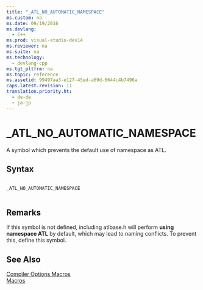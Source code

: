 ```yaml
---
title: "_ATL_NO_AUTOMATIC_NAMESPACE"
ms.custom: na
ms.date: 09/19/2016
ms.devlang: 
  - C++
ms.prod: visual-studio-dev14
ms.reviewer: na
ms.suite: na
ms.technology: 
  - devlang-cpp
ms.tgt_pltfrm: na
ms.topic: reference
ms.assetid: 99497aa3-e127-45ed-a69d-6644c4b7496a
caps.latest.revision: 11
translation.priority.ht: 
  - de-de
  - ja-jp
---
```

# _ATL_NO_AUTOMATIC_NAMESPACE
A symbol which prevents the default use of namespace as ATL.  
  
## Syntax  
  
```  
  
_ATL_NO_AUTOMATIC_NAMESPACE  
  
```  
  
## Remarks  
 If this symbol is not defined, including atlbase.h will perform **using namespace ATL** by default, which may lead to naming conflicts. To prevent this, define this symbol.  
  
## See Also  
 [Compiler Options Macros](../vs140/Compiler-Options-Macros.md)   
 [Macros](../vs140/ATL-Macros.md)